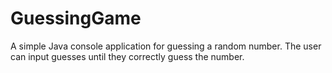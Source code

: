 # GuessingGame
A simple Java console application for guessing a random number. 
The user can input guesses until they correctly guess the number.
